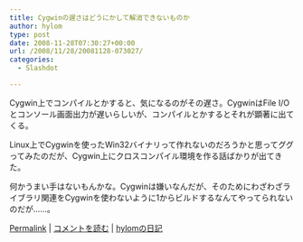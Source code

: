 ```yaml
---
title: Cygwinの遅さはどうにかして解消できないものか
author: hylom
type: post
date: 2008-11-28T07:30:27+00:00
url: /2008/11/28/20081128-073027/
categories:
  - Slashdot

---
```

Cygwin上でコンパイルとかすると、気になるのがその遅さ。CygwinはFile I/Oとコンソール画面出力が遅いらしいが、コンパイルとかするとそれが顕著に出てくる。

Linux上でCygwinを使ったWin32バイナリって作れないのだろうかと思ってググってみたのだが、Cygwin上にクロスコンパイル環境を作る話ばかりが出てきた。

何かうまい手はないもんかな。Cygwinは嫌いなんだが、そのためにわざわざライブラリ関連をCygwinを使わないように1からビルドするなんてやってられないのだが……。

  [Permalink][1] |   [コメントを読む][2] |   [hylomの日記][3]

 [1]: http://slashdot.jp/~hylom/journal/459692
 [2]: http://slashdot.jp/~hylom/journal/459692#acomments
 [3]: http://slashdot.jp/~hylom/journal/